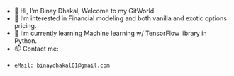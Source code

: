 - 👋 Hi, I’m Binay Dhakal, Welcome to my GitWorld.
- 👀 I’m interested in Financial modeling and both vanilla and exotic options pricing.
- 🌱 I’m currently learning Machine learning  w/ TensorFlow library in Python.
- 📫 Contact me: 
-     eMail: binaydhakal01@gmail.com

<!---
Binay01123/Binay01123 is a ✨ special ✨ repository because its `README.md` (this file) appears on your GitHub profile.
You can click the Preview link to take a look at your changes.
--->
